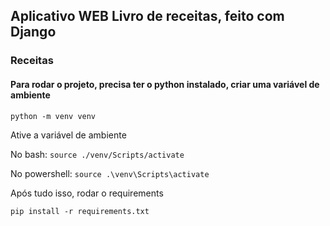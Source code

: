 ## Aplicativo WEB Livro de receitas, feito com Django

### Receitas

#### Para rodar o projeto, precisa ter o python instalado, criar uma variável de ambiente
``` python -m venv venv ```

Ative a variável de ambiente

No bash:
``` source ./venv/Scripts/activate ```

No powershell:
``` source .\venv\Scripts\activate ```


Após tudo isso, rodar o requirements 

``` pip install -r requirements.txt ```
